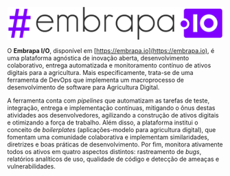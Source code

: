 <img src="https://raw.githubusercontent.com/embrapa-io/.github/main/profile/logo.png" width="512">

O **Embrapa I/O**, disponível em [https://embrapa.io](https://embrapa.io), é uma plataforma agnóstica de inovação aberta, desenvolvimento colaborativo, entrega automatizada e monitoramento contínuo de ativos digitais para a agricultura. Mais especificamente, trata-se de uma ferramenta de DevOps que implementa um macroprocesso de desenvolvimento de software para Agricultura Digital.

A ferramenta conta com _pipelines_ que automatizam as tarefas de teste, integração, entrega e implementação contínuas, mitigando o ônus destas atividades aos desenvolvedores, agilizando a construção de ativos digitais e otimizando a força de trabalho. Além disso, a plataforma institui o conceito de _boilerplates_ (aplicações-modelo para agricultura digital), que fomentam uma comunidade colaborativa e implementam similaridades, diretrizes e boas práticas de desenvolvimento. Por fim, monitora ativamente todos os ativos em quatro aspectos distintos: rastreamento de _bugs_, relatórios analíticos de uso, qualidade de código e detecção de ameaças e vulnerabilidades.

<!--

**Here are some ideas to get you started:**

🙋‍♀️ A short introduction - what is your organization all about?
🌈 Contribution guidelines - how can the community get involved?
👩‍💻 Useful resources - where can the community find your docs? Is there anything else the community should know?
🍿 Fun facts - what does your team eat for breakfast?
🧙 Remember, you can do mighty things with the power of [Markdown](https://docs.github.com/github/writing-on-github/getting-started-with-writing-and-formatting-on-github/basic-writing-and-formatting-syntax)
-->
